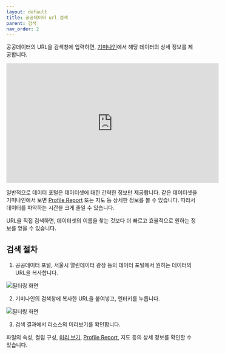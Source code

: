 ```yaml
---
layout: default
title: 공공데이터 url 검색
parent: 검색
nav_order: 2
---
```


공공데이터의 URL을 검색창에 입력하면, [기미나인](https://www.gimi9.com/)에서 해당 데이터의 상세 정보를 제공합니다.

<iframe width="560" height="315" src="https://www.youtube.com/embed/UqTcZyWDlLU?si=Kydh3c2TP8ukIm2r" title="YouTube video player" frameborder="0" allow="accelerometer; autoplay; clipboard-write; encrypted-media; gyroscope; picture-in-picture; web-share" referrerpolicy="strict-origin-when-cross-origin" allowfullscreen></iframe>

일반적으로 데이터 포털은 데이터셋에 대한 간략한 정보만 제공합니다. 
같은 데이터셋을 기미나인에서 보면 [Profile Report](/public-data/resource/profile-report) 또는 지도 등 상세한 정보를 볼 수 있습니다. 따라서 데이터를 파악하는 시간을 크게 줄일 수 있습니다.

URL을 직접 검색하면, 데이터셋의 이름을 찾는 것보다 더 빠르고 효율적으로 원하는 정보를 얻을 수 있습니다.

## 검색 절차

1. 공공데이터 포털, 서울시 열린데이터 광장 등의 데이터 포털에서 원하는 데이터의 URL을 복사합니다.

![필터링 화면](/public-data/images/portal-url.png)

2. 기미나인의 검색창에 복사한 URL을 붙여넣고, 엔터키를 누릅니다.

![필터링 화면](/public-data/images/url-search.png)

3. 검색 결과에서 리소스의 미리보기를 확인합니다.

파일의 속성, 컬럼 구성, [미리 보기](/public-data/resource/preview), [Profile Report](/public-data/resource/profile-report), 지도 등의 상세 정보를 확인할 수 있습니다.
